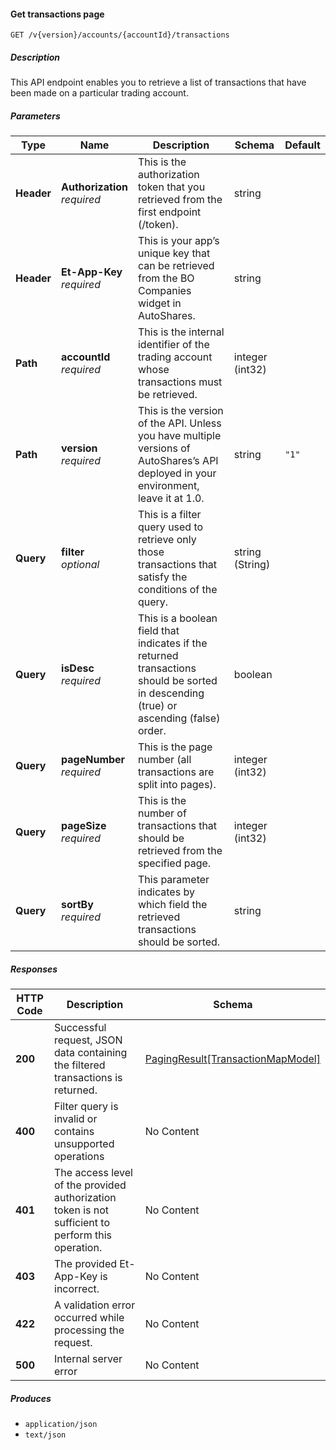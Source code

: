 
<a name="transactions_getactionspage"></a>
#### Get transactions page
```
GET /v{version}/accounts/{accountId}/transactions
```


##### Description
This API endpoint enables you to retrieve a list of transactions that have been made on a particular trading account.


##### Parameters

|Type|Name|Description|Schema|Default|
|---|---|---|---|---|
|**Header**|**Authorization**  <br>*required*|This is the authorization token that you retrieved from the first endpoint (/token).|string||
|**Header**|**Et-App-Key**  <br>*required*|This is your app’s unique key that can be retrieved from the BO Companies widget in AutoShares.|string||
|**Path**|**accountId**  <br>*required*|This is the internal identifier of the trading account whose transactions must be retrieved.|integer (int32)||
|**Path**|**version**  <br>*required*|This is the version of the API. Unless you have multiple versions of AutoShares’s API deployed in your environment, leave it at 1.0.|string|`"1"`|
|**Query**|**filter**  <br>*optional*|This is a filter query used to retrieve only those transactions that satisfy the conditions of the query.|string (String)||
|**Query**|**isDesc**  <br>*required*|This is a boolean field that indicates if the returned transactions should be sorted in  descending (true) or ascending (false) order.|boolean||
|**Query**|**pageNumber**  <br>*required*|This is the page number (all transactions are split into pages).|integer (int32)||
|**Query**|**pageSize**  <br>*required*|This is the number of transactions that should be retrieved from the specified page.|integer (int32)||
|**Query**|**sortBy**  <br>*required*|This parameter indicates by which field the retrieved transactions should be sorted.|string||


##### Responses

|HTTP Code|Description|Schema|
|---|---|---|
|**200**|Successful request, JSON data containing the filtered transactions is returned.|[PagingResult[TransactionMapModel]](#pagingresult-transactionmapmodel)|
|**400**|Filter query is invalid or contains unsupported operations|No Content|
|**401**|The access level of the provided authorization token is not sufficient to perform this operation.|No Content|
|**403**|The provided Et-App-Key is incorrect.|No Content|
|**422**|A validation error occurred while processing the request.|No Content|
|**500**|Internal server error|No Content|


##### Produces

* `application/json`
* `text/json`



